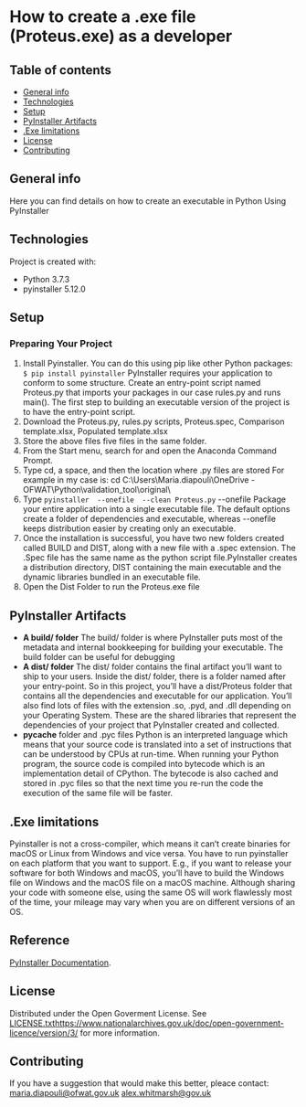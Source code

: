#  How to create a .exe file (Proteus.exe) as a developer

## Table of contents
* [General info](#general-info)
* [Technologies](#technologies)
* [Setup](#Setup)
* [PyInstaller Artifacts](#PyInstaller-Artifacts) 
* [.Exe limitations](#.Exe-limitations) 
* [License](#License)
* [Contributing](#Contributing)

## General info
Here you can find details on how to create an executable in Python Using PyInstaller
	
## Technologies
Project is created with:
* Python 3.7.3
* pyinstaller 5.12.0
	
## Setup
### Preparing Your Project

1. Install Pyinstaller. You can do this using pip like other Python packages:
```$ pip install pyinstaller```
  PyInstaller requires your application to conform to some structure. 
  Create an entry-point script named Proteus.py that imports your packages in our case rules.py and runs main(). 
  The first step to building an executable version of the project is to have the entry-point script.
2. Download the Proteus.py, rules.py scripts, Proteus.spec, Comparison template.xlsx, Populated template.xlsx
3. Store the above files five files in the same folder.  
4. From the Start menu, search for and open the Anaconda Command Prompt.
5. Type cd, a space, and then the location where .py files are stored For example in my case is: cd C:\Users\Maria.diapouli\OneDrive - OFWAT\Python\validation_tool\original\
6. Type ```pyinstaller  --onefile  --clean Proteus.py```
  --onefile
  Package your entire application into a single executable file. The default options create a folder of dependencies and executable, whereas --onefile keeps distribution easier by creating only an executable.
7. Once the installation is successful, you have two new folders created called BUILD and DIST, along with a new file with a .spec extension. The .Spec file has the same name as the python script file.PyInstaller creates a distribution directory, DIST containing the main executable and the dynamic libraries bundled in an executable file.
8. Open the Dist Folder to run the Proteus.exe file

## PyInstaller Artifacts
* **A build/ folder**
The build/ folder is where PyInstaller puts most of the metadata and internal bookkeeping for building your executable. The build folder can be useful for debugging
* **A dist/ folder**
The dist/ folder contains the final artifact you’ll want to ship to your users. Inside the dist/ folder, there is a folder named after your entry-point. So in this project, you’ll have a dist/Proteus folder that contains all the dependencies and executable for our application. 
You’ll also find lots of files with the extension .so, .pyd, and .dll depending on your Operating System. These are the shared libraries that represent the dependencies of your project that PyInstaller created and collected.
* __pycache__ folder and .pyc files 
Python is an interpreted language which means that your source code is translated into a set of instructions that can be understood by CPUs at run-time. When running your Python program, the source code is compiled into bytecode which is an implementation detail of CPython. The bytecode is also cached and stored in .pyc files so that the next time you re-run the code the execution of the same file will be faster.

## .Exe limitations
Pyinstaller is not a cross-compiler, which means it can’t create 
binaries for macOS or Linux from Windows and vice versa. You have to run pyinstaller on each platform that you want to support. E.g., if you want to release your software for both Windows and macOS, you’ll have to build the Windows file on Windows and the macOS file on a macOS machine.
Although sharing your code with someone else, using the same OS will work flawlessly most of the time, your mileage may vary when you are on different versions of an OS.

## Reference  
[PyInstaller Documentation](https://pyinstaller.org/en/stable/usage.html).

## License
Distributed under the Open Goverment License. See [LICENSE.txt](https://www.nationalarchives.gov.uk/doc/open-government-licence/version/3/)https://www.nationalarchives.gov.uk/doc/open-government-licence/version/3/ for more information.

## Contributing
If you have a suggestion that would make this better, pleace contact:
maria.diapouli@ofwat.gov.uk 
alex.whitmarsh@gov.uk
